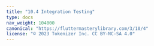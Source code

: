 ```yaml
---
title: "10.4 Integration Testing"
type: docs
nav_weight: 104000
canonical: "https://fluttermasterylibrary.com/3/10/4"
license: "© 2023 Tokenizer Inc. CC BY-NC-SA 4.0"
---
```

